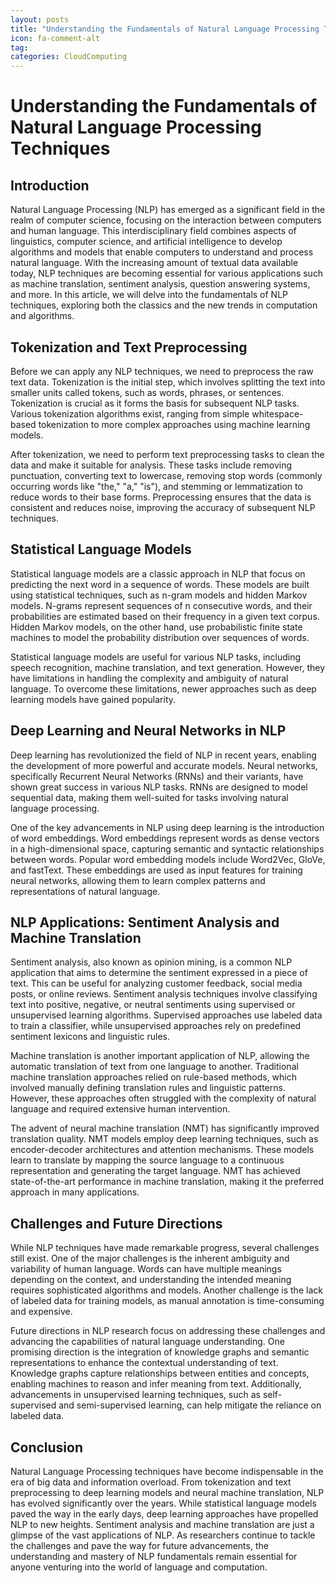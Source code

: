 ```yaml
---
layout: posts
title: "Understanding the Fundamentals of Natural Language Processing Techniques"
icon: fa-comment-alt
tag:      
categories: CloudComputing
---
```



# Understanding the Fundamentals of Natural Language Processing Techniques

## Introduction
Natural Language Processing (NLP) has emerged as a significant field in the realm of computer science, focusing on the interaction between computers and human language. This interdisciplinary field combines aspects of linguistics, computer science, and artificial intelligence to develop algorithms and models that enable computers to understand and process natural language. With the increasing amount of textual data available today, NLP techniques are becoming essential for various applications such as machine translation, sentiment analysis, question answering systems, and more. In this article, we will delve into the fundamentals of NLP techniques, exploring both the classics and the new trends in computation and algorithms.

## Tokenization and Text Preprocessing
Before we can apply any NLP techniques, we need to preprocess the raw text data. Tokenization is the initial step, which involves splitting the text into smaller units called tokens, such as words, phrases, or sentences. Tokenization is crucial as it forms the basis for subsequent NLP tasks. Various tokenization algorithms exist, ranging from simple whitespace-based tokenization to more complex approaches using machine learning models.

After tokenization, we need to perform text preprocessing tasks to clean the data and make it suitable for analysis. These tasks include removing punctuation, converting text to lowercase, removing stop words (commonly occurring words like "the," "a," "is"), and stemming or lemmatization to reduce words to their base forms. Preprocessing ensures that the data is consistent and reduces noise, improving the accuracy of subsequent NLP techniques.

## Statistical Language Models
Statistical language models are a classic approach in NLP that focus on predicting the next word in a sequence of words. These models are built using statistical techniques, such as n-gram models and hidden Markov models. N-grams represent sequences of n consecutive words, and their probabilities are estimated based on their frequency in a given text corpus. Hidden Markov models, on the other hand, use probabilistic finite state machines to model the probability distribution over sequences of words.

Statistical language models are useful for various NLP tasks, including speech recognition, machine translation, and text generation. However, they have limitations in handling the complexity and ambiguity of natural language. To overcome these limitations, newer approaches such as deep learning models have gained popularity.

## Deep Learning and Neural Networks in NLP
Deep learning has revolutionized the field of NLP in recent years, enabling the development of more powerful and accurate models. Neural networks, specifically Recurrent Neural Networks (RNNs) and their variants, have shown great success in various NLP tasks. RNNs are designed to model sequential data, making them well-suited for tasks involving natural language processing.

One of the key advancements in NLP using deep learning is the introduction of word embeddings. Word embeddings represent words as dense vectors in a high-dimensional space, capturing semantic and syntactic relationships between words. Popular word embedding models include Word2Vec, GloVe, and fastText. These embeddings are used as input features for training neural networks, allowing them to learn complex patterns and representations of natural language.

## NLP Applications: Sentiment Analysis and Machine Translation
Sentiment analysis, also known as opinion mining, is a common NLP application that aims to determine the sentiment expressed in a piece of text. This can be useful for analyzing customer feedback, social media posts, or online reviews. Sentiment analysis techniques involve classifying text into positive, negative, or neutral sentiments using supervised or unsupervised learning algorithms. Supervised approaches use labeled data to train a classifier, while unsupervised approaches rely on predefined sentiment lexicons and linguistic rules.

Machine translation is another important application of NLP, allowing the automatic translation of text from one language to another. Traditional machine translation approaches relied on rule-based methods, which involved manually defining translation rules and linguistic patterns. However, these approaches often struggled with the complexity of natural language and required extensive human intervention.

The advent of neural machine translation (NMT) has significantly improved translation quality. NMT models employ deep learning techniques, such as encoder-decoder architectures and attention mechanisms. These models learn to translate by mapping the source language to a continuous representation and generating the target language. NMT has achieved state-of-the-art performance in machine translation, making it the preferred approach in many applications.

## Challenges and Future Directions
While NLP techniques have made remarkable progress, several challenges still exist. One of the major challenges is the inherent ambiguity and variability of human language. Words can have multiple meanings depending on the context, and understanding the intended meaning requires sophisticated algorithms and models. Another challenge is the lack of labeled data for training models, as manual annotation is time-consuming and expensive.

Future directions in NLP research focus on addressing these challenges and advancing the capabilities of natural language understanding. One promising direction is the integration of knowledge graphs and semantic representations to enhance the contextual understanding of text. Knowledge graphs capture relationships between entities and concepts, enabling machines to reason and infer meaning from text. Additionally, advancements in unsupervised learning techniques, such as self-supervised and semi-supervised learning, can help mitigate the reliance on labeled data.

## Conclusion
Natural Language Processing techniques have become indispensable in the era of big data and information overload. From tokenization and text preprocessing to deep learning models and neural machine translation, NLP has evolved significantly over the years. While statistical language models paved the way in the early days, deep learning approaches have propelled NLP to new heights. Sentiment analysis and machine translation are just a glimpse of the vast applications of NLP. As researchers continue to tackle the challenges and pave the way for future advancements, the understanding and mastery of NLP fundamentals remain essential for anyone venturing into the world of language and computation.